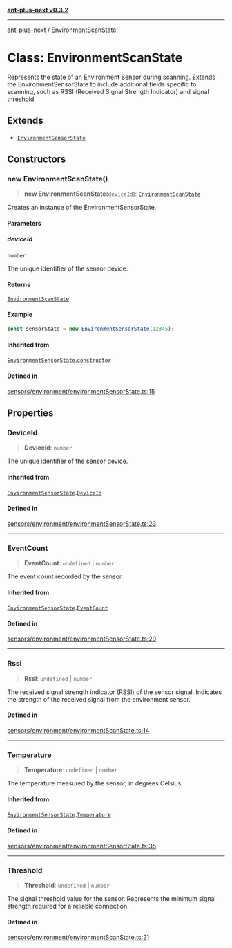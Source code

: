 [**ant-plus-next v0.3.2**](../README.md)

***

[ant-plus-next](../README.md) / EnvironmentScanState

# Class: EnvironmentScanState

Represents the state of an Environment Sensor during scanning.
Extends the EnvironmentSensorState to include additional fields specific to scanning,
such as RSSI (Received Signal Strength Indicator) and signal threshold.

## Extends

- [`EnvironmentSensorState`](EnvironmentSensorState.md)

## Constructors

### new EnvironmentScanState()

> **new EnvironmentScanState**(`deviceId`): [`EnvironmentScanState`](EnvironmentScanState.md)

Creates an instance of the EnvironmentSensorState.

#### Parameters

##### deviceId

`number`

The unique identifier of the sensor device.

#### Returns

[`EnvironmentScanState`](EnvironmentScanState.md)

#### Example

```ts
const sensorState = new EnvironmentSensorState(12345);
```

#### Inherited from

[`EnvironmentSensorState`](EnvironmentSensorState.md).[`constructor`](EnvironmentSensorState.md#constructors)

#### Defined in

[sensors/environment/environmentSensorState.ts:15](https://github.com/Benjamin-Stefan/ant-plus-next/blob/c98e5e404c47b4703ad614bf119e7be885968f1a/src/sensors/environment/environmentSensorState.ts#L15)

## Properties

### DeviceId

> **DeviceId**: `number`

The unique identifier of the sensor device.

#### Inherited from

[`EnvironmentSensorState`](EnvironmentSensorState.md).[`DeviceId`](EnvironmentSensorState.md#deviceid-1)

#### Defined in

[sensors/environment/environmentSensorState.ts:23](https://github.com/Benjamin-Stefan/ant-plus-next/blob/c98e5e404c47b4703ad614bf119e7be885968f1a/src/sensors/environment/environmentSensorState.ts#L23)

***

### EventCount

> **EventCount**: `undefined` \| `number`

The event count recorded by the sensor.

#### Inherited from

[`EnvironmentSensorState`](EnvironmentSensorState.md).[`EventCount`](EnvironmentSensorState.md#eventcount)

#### Defined in

[sensors/environment/environmentSensorState.ts:29](https://github.com/Benjamin-Stefan/ant-plus-next/blob/c98e5e404c47b4703ad614bf119e7be885968f1a/src/sensors/environment/environmentSensorState.ts#L29)

***

### Rssi

> **Rssi**: `undefined` \| `number`

The received signal strength indicator (RSSI) of the sensor signal.
Indicates the strength of the received signal from the environment sensor.

#### Defined in

[sensors/environment/environmentScanState.ts:14](https://github.com/Benjamin-Stefan/ant-plus-next/blob/c98e5e404c47b4703ad614bf119e7be885968f1a/src/sensors/environment/environmentScanState.ts#L14)

***

### Temperature

> **Temperature**: `undefined` \| `number`

The temperature measured by the sensor, in degrees Celsius.

#### Inherited from

[`EnvironmentSensorState`](EnvironmentSensorState.md).[`Temperature`](EnvironmentSensorState.md#temperature)

#### Defined in

[sensors/environment/environmentSensorState.ts:35](https://github.com/Benjamin-Stefan/ant-plus-next/blob/c98e5e404c47b4703ad614bf119e7be885968f1a/src/sensors/environment/environmentSensorState.ts#L35)

***

### Threshold

> **Threshold**: `undefined` \| `number`

The signal threshold value for the sensor.
Represents the minimum signal strength required for a reliable connection.

#### Defined in

[sensors/environment/environmentScanState.ts:21](https://github.com/Benjamin-Stefan/ant-plus-next/blob/c98e5e404c47b4703ad614bf119e7be885968f1a/src/sensors/environment/environmentScanState.ts#L21)

